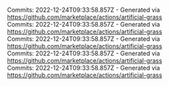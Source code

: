 Commits: 2022-12-24T09:33:58.857Z - Generated via https://github.com/marketplace/actions/artificial-grass
<br>
Commits: 2022-12-24T09:33:58.857Z - Generated via https://github.com/marketplace/actions/artificial-grass
<br>
Commits: 2022-12-24T09:33:58.857Z - Generated via https://github.com/marketplace/actions/artificial-grass
<br>
Commits: 2022-12-24T09:33:58.857Z - Generated via https://github.com/marketplace/actions/artificial-grass
<br>
Commits: 2022-12-24T09:33:58.857Z - Generated via https://github.com/marketplace/actions/artificial-grass
<br>
